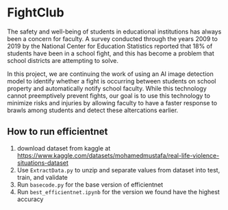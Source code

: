 # FightClub

The safety and well-being of students in educational institutions has always been a concern for faculty. A survey conducted through the years 2009 to 2019 by the National Center for Education Statistics reported that 18% of students have been in a school fight, and this has become a problem that school districts are attempting to solve.

In this project, we are continuing the work of using an AI image detection model to identify whether a fight is occurring between students on school property and automatically notify school faculty. While this technology cannot preemptively prevent fights, our goal is to use this technology to minimize risks and injuries by allowing faculty to have a faster response to brawls among students and detect these altercations earlier.

## How to run efficientnet
1. download dataset from kaggle at https://www.kaggle.com/datasets/mohamedmustafa/real-life-violence-situations-dataset
2. Use `ExtractData.py` to unzip and separate values from dataset into test, train, and validate
3. Run `basecode.py` for the base version of efficientnet
4. Run `best_efficientnet.ipynb` for the version we found have the highest accuracy 
